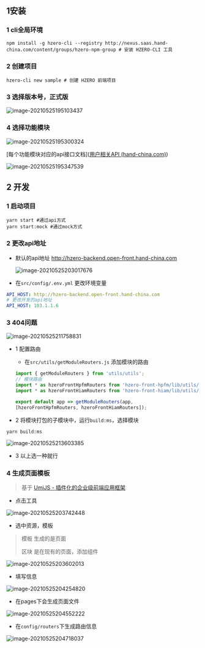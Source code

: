 ## 1安装

### 1 cli全局环境

```shell
npm install -g hzero-cli --registry http://nexus.saas.hand-china.com/content/groups/hzero-npm-group # 安装 HZERO-CLI 工具
```

### 2 创建项目

```shell
hzero-cli new sample # 创建 HZERO 前端项目
```

### 3 选择版本号，正式版

![image-20210525195103437](https://gitee.com/MellowCo/BlobImg/raw/master/20210525195110.png)

### 4 选择功能模块

![image-20210525195300324](https://gitee.com/MellowCo/BlobImg/raw/master/20210525195300.png)

 [每个功能模块对应的api接口文档]([用户相关API (hand-china.com)](https://open.hand-china.com/hzero-docs/v1.3/zh/docs/service/iam/user/))

![image-20210525195347539](https://gitee.com/MellowCo/BlobImg/raw/master/20210525195347.png)

## 2 开发

### 1 启动项目

```shell
yarn start #通过api方式
yarn start:mock #通过mock方式
```

### 2 更改api地址

* 默认的api地址 http://hzero-backend.open-front.hand-china.com

  ![image-20210525203017676](https://gitee.com/MellowCo/BlobImg/raw/master/20210525203017.png)

* 在`src/config/.env.yml` 更改环境变量

```yml
API_HOST: http://hzero-backend.open-front.hand-china.com
# 更改开发的api地址
API_HOST: 103.1.1.6
```

### 3 404问题

![image-20210525211758831](https://gitee.com/MellowCo/BlobImg/raw/master/20210525211758.png)

* 1 配置路由

  * 在`src/utils/getModuleRouters.js` 添加模块的路由

  ```js
  import { getModuleRouters } from 'utils/utils';
  // 模块路由
  import * as hzeroFrontHpfmRouters from 'hzero-front-hpfm/lib/utils/router';
  import * as hzeroFrontHiamRouters from 'hzero-front-hiam/lib/utils/router';
  
  export default app => getModuleRouters(app, 
  [hzeroFrontHpfmRouters, hzeroFrontHiamRouters]);
  ```

* 2 将模块打包的子模块中，运行`build:ms`，选择模块

```shell
yarn build:ms
```

![image-20210525213603385](https://gitee.com/MellowCo/BlobImg/raw/master/20210525213603.png)

* 3 以上选一种就行

### 4 生成页面模板

> 基于 [UmiJS - 插件化的企业级前端应用框架](https://umijs.org/zh-CN)

* 点击工具

![image-20210525203742448](https://gitee.com/MellowCo/BlobImg/raw/master/20210525203742.png)

* 选中资源，模板

> 模板 生成的是页面
>
> 区块 是在现有的页面，添加组件

![image-20210525203602013](https://gitee.com/MellowCo/BlobImg/raw/master/20210525203602.png)

* 填写信息

![image-20210525204254820](https://gitee.com/MellowCo/BlobImg/raw/master/20210525204254.png)

* 在pages下会生成页面文件

![image-20210525204552222](https://gitee.com/MellowCo/BlobImg/raw/master/20210525204552.png)

* 在`config/routers`下生成路由信息

![image-20210525204718037](https://gitee.com/MellowCo/BlobImg/raw/master/20210525204718.png)

